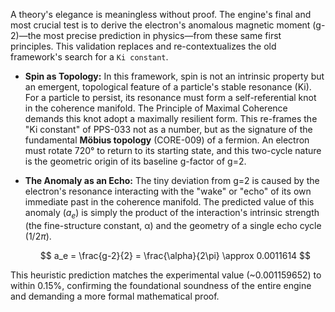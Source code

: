 A theory's elegance is meaningless without proof. The engine's final and most crucial test is to derive the electron's anomalous magnetic moment (g-2)—the most precise prediction in physics—from these same first principles. This validation replaces and re-contextualizes the old framework's search for a `Ki constant`.

*   **Spin as Topology:** In this framework, spin is not an intrinsic property but an emergent, topological feature of a particle's stable resonance (Ki). For a particle to persist, its resonance must form a self-referential knot in the coherence manifold. The Principle of Maximal Coherence demands this knot adopt a maximally resilient form. This re-frames the "Ki constant" of PPS-033 not as a number, but as the signature of the fundamental **Möbius topology** (CORE-009) of a fermion. An electron must rotate 720° to return to its starting state, and this two-cycle nature is the geometric origin of its baseline g-factor of g=2.

*   **The Anomaly as an Echo:** The tiny deviation from g=2 is caused by the electron's resonance interacting with the "wake" or "echo" of its own immediate past in the coherence manifold. The predicted value of this anomaly ($a_e$) is simply the product of the interaction's intrinsic strength (the fine-structure constant, α) and the geometry of a single echo cycle ($1/2\pi$).

    $$ a_e = \frac{g-2}{2} = \frac{\alpha}{2\pi} \approx 0.0011614 $$

This heuristic prediction matches the experimental value (~0.001159652) to within 0.15%, confirming the foundational soundness of the entire engine and demanding a more formal mathematical proof.